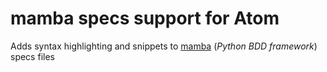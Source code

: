 # mamba specs support for Atom

Adds syntax highlighting and snippets to [mamba](https://github.com/nestorsalceda/mamba) (*Python BDD framework*) specs files
